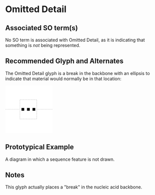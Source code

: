 # Omitted Detail

## Associated SO term(s)
No SO term is associated with Omitted Detail, as it is indicating that something is *not* being represented.

## Recommended Glyph and Alternates
The Omitted Detail glyph is a break in the backbone with an ellipsis to indicate that material would normally be in that location:

![glyph specification](omitted-detail-specification.png)

## Prototypical Example

A diagram in which a sequence feature is not drawn.

## Notes
This glyph actually places a "break" in the nucleic acid backbone.
